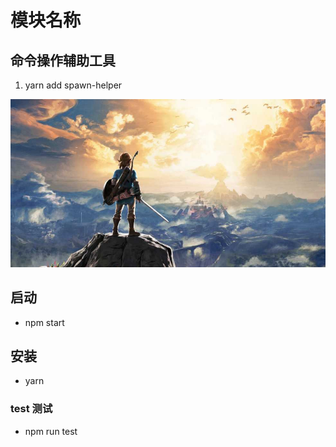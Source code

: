 #  模块名称 
## 命令操作辅助工具
1. yarn add spawn-helper

![my love](./logo.png) 
## 启动 
- npm start  

## 安装 
- yarn 

### test 测试    
- npm run test     